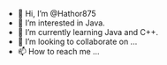 - 👋 Hi, I’m @Hathor875
- 👀 I’m interested in Java.
- 🌱 I’m currently learning Java and C++.
- 💞️ I’m looking to collaborate on ...
- 📫 How to reach me ...

<!---
Hathor875/Hathor875 is a ✨ special ✨ repository because its `README.md` (this file) appears on your GitHub profile.
You can click the Preview link to take a look at your changes.
--->
